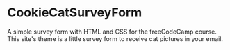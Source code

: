 # CookieCatSurveyForm
A simple survey form with HTML and CSS for the freeCodeCamp course. This site's theme is a little survey form to receive cat pictures in your email.
